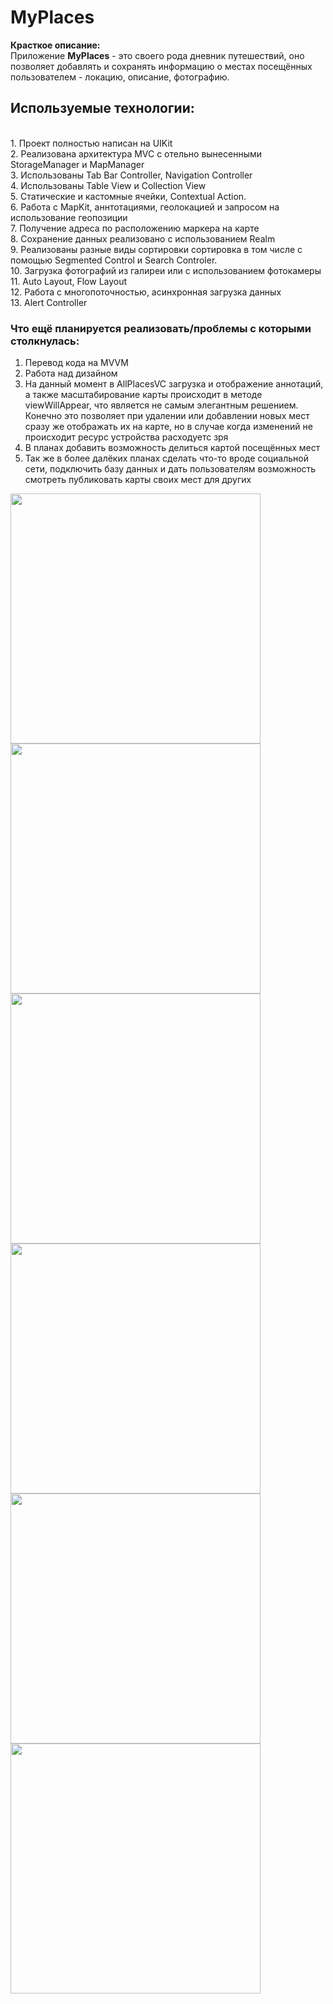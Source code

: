 # MyPlaces

<b>Красткое описание: </b>
<br>Приложение <b>MyPlaces</b> - это своего рода дневник путешествий, оно позволяет добавлять и сохранять информацию о местах посещённых пользователем - локацию, описание, фотографию. </br>

## Используемые технологии: 
 
<br> 1. Проект полностью написан на UIKit</br> 
2. Реализована архитектура MVC с отельно вынесенными StorageManager и MapManager
<br> 3. Использованы Tab Bar Controller, Navigation Controller </br>
4. Использованы Table View и Collection View
<br> 5. Статические и кастомные ячейки, Contextual Action. </br>
6. Работа с MapKit, аннтотациями, геолокацией и запросом на использование геопозиции
<br> 7. Получение адреса по расположению маркера на карте </br>
8. Сохранение данных реализовано с использованием Realm 
<br> 9. Реализованы разные виды сортировки сортировка в том числе с помощью Segmented Control и Search Controler. </br>
10. Загрузка фотографий из галиреи или с использованием фотокамеры
<br> 11. Auto Layout, Flow Layout </br>
12. Работа с многопоточностью, асинхронная загрузка данных
<br> 13. Alert Controller </br>

### Что ещё планируется реализовать/проблемы с которыми столкнулась:</b>
1. Перевод кода на MVVM
2. Работа над дизайном 
3. На данный момент в AllPlacesVC загрузка и отображение аннотаций, а также масштабирование карты происходит в методе viewWillAppear, что является не самым элегантным решением. Конечно это позволяет при удалении или добавлении новых мест сразу же отображать их на карте, но в случае когда изменений не происходит ресурс устройства расходуетс зря
4. В планах добавить возможность делиться картой посещённых мест
5. Так же в более далёких планах сделать что-то вроде социальной сети, подключить базу данных и дать пользователям возможность смотреть публиковать карты своих мест для других

<img src="https://github.com/ValentinaLuchinovich/MyPlaces/blob/Screenshots/IMG_6574.PNG" width="400"/> <img src="https://github.com/ValentinaLuchinovich/MyPlaces/blob/Screenshots/IMG_6575.PNG" width="400"/>
<img src="https://github.com/ValentinaLuchinovich/MyPlaces/blob/Screenshots/IMG_6576.PNG" width="400"/> <img src="https://github.com/ValentinaLuchinovich/MyPlaces/blob/Screenshots/IMG_6580.PNG" width="400"/>
<img src="https://github.com/ValentinaLuchinovich/MyPlaces/blob/Screenshots/IMG_6578.PNG" width="400"/> <img src="https://github.com/ValentinaLuchinovich/MyPlaces/blob/Screenshots/IMG_6577.PNG" width="400"/> 



